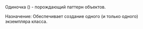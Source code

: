 Одиночка () - порождающий паттерн объектов. 

Назначение: Обеспечивает создание одного (и только одного) экземпляра класса.
